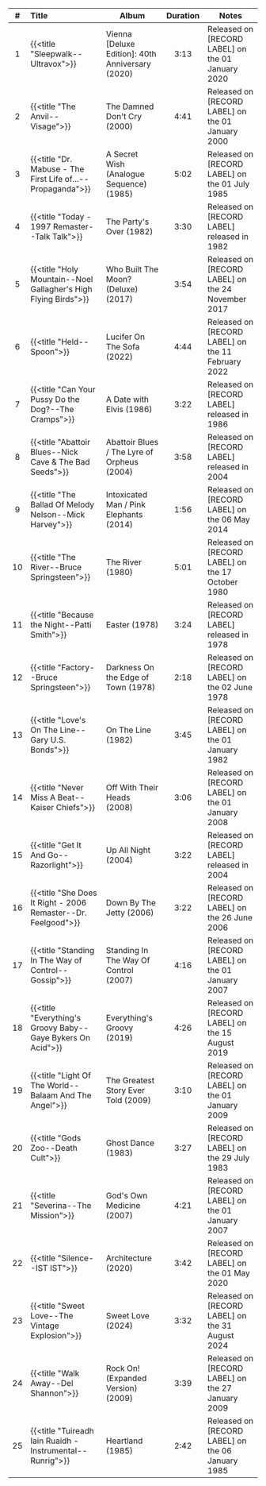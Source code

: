 | #  | Title                                                           | Album                                            | Duration | Notes                                              |
|:--:|:----------------------------------------------------------------|--------------------------------------------------|:--------:|----------------------------------------------------|
| 1  | {{<title "Sleepwalk--Ultravox">}}                               | Vienna [Deluxe Edition]: 40th Anniversary (2020) |   3:13   | Released on [RECORD LABEL] on the 01 January 2020  |
| 2  | {{<title "The Anvil--Visage">}}                                 | The Damned Don't Cry (2000)                      |   4:41   | Released on [RECORD LABEL] on the 01 January 2000  |
| 3  | {{<title "Dr. Mabuse - The First Life of...--Propaganda">}}     | A Secret Wish (Analogue Sequence) (1985)         |   5:02   | Released on [RECORD LABEL] on the 01 July 1985     |
| 4  | {{<title "Today - 1997 Remaster--Talk Talk">}}                  | The Party's Over (1982)                          |   3:30   | Released on [RECORD LABEL] released in 1982        |
| 5  | {{<title "Holy Mountain--Noel Gallagher's High Flying Birds">}} | Who Built The Moon? (Deluxe) (2017)              |   3:54   | Released on [RECORD LABEL] on the 24 November 2017 |
| 6  | {{<title "Held--Spoon">}}                                       | Lucifer On The Sofa (2022)                       |   4:44   | Released on [RECORD LABEL] on the 11 February 2022 |
| 7  | {{<title "Can Your Pussy Do the Dog?--The Cramps">}}            | A Date with Elvis (1986)                         |   3:22   | Released on [RECORD LABEL] released in 1986        |
| 8  | {{<title "Abattoir Blues--Nick Cave & The Bad Seeds">}}         | Abattoir Blues / The Lyre of Orpheus (2004)      |   3:58   | Released on [RECORD LABEL] released in 2004        |
| 9  | {{<title "The Ballad Of Melody Nelson--Mick Harvey">}}          | Intoxicated Man / Pink Elephants (2014)          |   1:56   | Released on [RECORD LABEL] on the 06 May 2014      |
| 10 | {{<title "The River--Bruce Springsteen">}}                      | The River (1980)                                 |   5:01   | Released on [RECORD LABEL] on the 17 October 1980  |
| 11 | {{<title "Because the Night--Patti Smith">}}                    | Easter (1978)                                    |   3:24   | Released on [RECORD LABEL] released in 1978        |
| 12 | {{<title "Factory--Bruce Springsteen">}}                        | Darkness On the Edge of Town (1978)              |   2:18   | Released on [RECORD LABEL] on the 02 June 1978     |
| 13 | {{<title "Love's On The Line--Gary U.S. Bonds">}}               | On The Line (1982)                               |   3:45   | Released on [RECORD LABEL] on the 01 January 1982  |
| 14 | {{<title "Never Miss A Beat--Kaiser Chiefs">}}                  | Off With Their Heads (2008)                      |   3:06   | Released on [RECORD LABEL] on the 01 January 2008  |
| 15 | {{<title "Get It And Go--Razorlight">}}                         | Up All Night (2004)                              |   3:22   | Released on [RECORD LABEL] released in 2004        |
| 16 | {{<title "She Does It Right - 2006 Remaster--Dr. Feelgood">}}   | Down By The Jetty (2006)                         |   3:22   | Released on [RECORD LABEL] on the 26 June 2006     |
| 17 | {{<title "Standing In The Way of Control--Gossip">}}            | Standing In The Way Of Control (2007)            |   4:16   | Released on [RECORD LABEL] on the 01 January 2007  |
| 18 | {{<title "Everything's Groovy Baby--Gaye Bykers On Acid">}}     | Everything's Groovy (2019)                       |   4:26   | Released on [RECORD LABEL] on the 15 August 2019   |
| 19 | {{<title "Light Of The World--Balaam And The Angel">}}          | The Greatest Story Ever Told (2009)              |   3:10   | Released on [RECORD LABEL] on the 01 January 2009  |
| 20 | {{<title "Gods Zoo--Death Cult">}}                              | Ghost Dance (1983)                               |   3:27   | Released on [RECORD LABEL] on the 29 July 1983     |
| 21 | {{<title "Severina--The Mission">}}                             | God's Own Medicine (2007)                        |   4:21   | Released on [RECORD LABEL] on the 01 January 2007  |
| 22 | {{<title "Silence--IST IST">}}                                  | Architecture (2020)                              |   3:42   | Released on [RECORD LABEL] on the 01 May 2020      |
| 23 | {{<title "Sweet Love--The Vintage Explosion">}}                 | Sweet Love (2024)                                |   3:32   | Released on [RECORD LABEL] on the 31 August 2024   |
| 24 | {{<title "Walk Away--Del Shannon">}}                            | Rock On! (Expanded Version) (2009)               |   3:39   | Released on [RECORD LABEL] on the 27 January 2009  |
| 25 | {{<title "Tuireadh Iain Ruaidh - Instrumental--Runrig">}}       | Heartland (1985)                                 |   2:42   | Released on [RECORD LABEL] on the 06 January 1985  |
